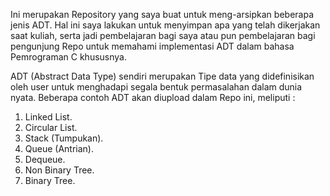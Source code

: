Ini merupakan Repository yang saya buat untuk meng-arsipkan beberapa jenis ADT. Hal ini saya lakukan untuk menyimpan apa yang telah dikerjakan saat kuliah, serta jadi pembelajaran bagi saya atau pun pembelajaran bagi pengunjung Repo untuk memahami implementasi ADT dalam bahasa Pemrograman C khususnya.

ADT (Abstract Data Type) sendiri merupakan Tipe data yang didefinisikan oleh user untuk menghadapi segala bentuk permasalahan dalam dunia nyata. Beberapa contoh ADT akan diupload dalam Repo ini, meliputi :

1. Linked List.
2. Circular List.
3. Stack (Tumpukan).
4. Queue (Antrian).
5. Dequeue.
6. Non Binary Tree.
7. Binary Tree.
